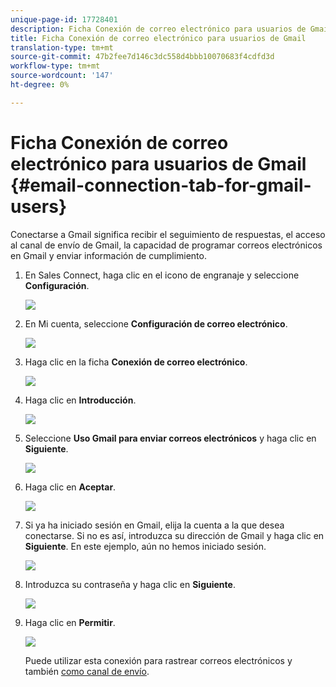 ```yaml
---
unique-page-id: 17728401
description: Ficha Conexión de correo electrónico para usuarios de Gmail - Documentos de marketing - Documentación del producto
title: Ficha Conexión de correo electrónico para usuarios de Gmail
translation-type: tm+mt
source-git-commit: 47b2fee7d146c3dc558d4bbb10070683f4cdfd3d
workflow-type: tm+mt
source-wordcount: '147'
ht-degree: 0%

---
```



# Ficha Conexión de correo electrónico para usuarios de Gmail {#email-connection-tab-for-gmail-users}

Conectarse a Gmail significa recibir el seguimiento de respuestas, el acceso al canal de envío de Gmail, la capacidad de programar correos electrónicos en Gmail y enviar información de cumplimiento.

1. En Sales Connect, haga clic en el icono de engranaje y seleccione **Configuración**.

   ![](assets/one.png)

1. En Mi cuenta, seleccione **Configuración de correo electrónico**.

   ![](assets/two.png)

1. Haga clic en la ficha **Conexión de correo electrónico**.

   ![](assets/three.png)

1. Haga clic en **Introducción**.

   ![](assets/four.png)

1. Seleccione **Uso Gmail para enviar correos electrónicos** y haga clic en **Siguiente**.

   ![](assets/five.png)

1. Haga clic en **Aceptar**.

   ![](assets/six.png)

1. Si ya ha iniciado sesión en Gmail, elija la cuenta a la que desea conectarse. Si no es así, introduzca su dirección de Gmail y haga clic en **Siguiente**. En este ejemplo, aún no hemos iniciado sesión.

   ![](assets/seven.png)

1. Introduzca su contraseña y haga clic en **Siguiente**.

   ![](assets/eight.png)

1. Haga clic en **Permitir**.

   ![](assets/nine.png)

   Puede utilizar esta conexión para rastrear correos electrónicos y también [como canal de envío](http://docs.marketo.com/display/public/DOCS/Setting+up+Your+Delivery+Channel#SettingupYourDeliveryChannel-Gmail).


